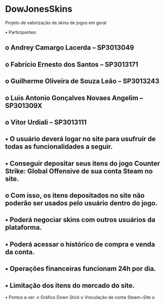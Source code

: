 # DowJonesSkins
Projeto de valorização de skins de jogos em geral

•	Participantes:
 ## o	Andrey Camargo Lacerda – SP3013049
 ## o	Fabrício Ernesto dos Santos – SP3013171
 ## o	Guilherme Oliveira de Souza Leão – SP3013243
 ## o	Luis Antonio Gonçalves Novaes Angelim – SP301309X
 ##  o	Vitor Urdiali – SP3013111
 ##
 ## 
## •	O usuário deverá logar no site para usufruir de todas as funcionalidades a seguir.
## •	Conseguir depositar seus itens do jogo Counter Strike: Global Offensive de sua conta Steam no site.
 ## o	Com isso, os itens depositados no site não poderão ser usados pelo usuário dentro do jogo.
## •	Poderá negociar skins com outros usuários da plataforma.
## •	Poderá acessar o histórico de compra e venda da conta.
## •	Operações financeiras funcionam 24h por dia.
## •	Limitação dos itens do mercado do site.






•	Pontos a ver:
o	Gráfico Down Stick
o	Vinculação de conta Steam~Site
o	 
